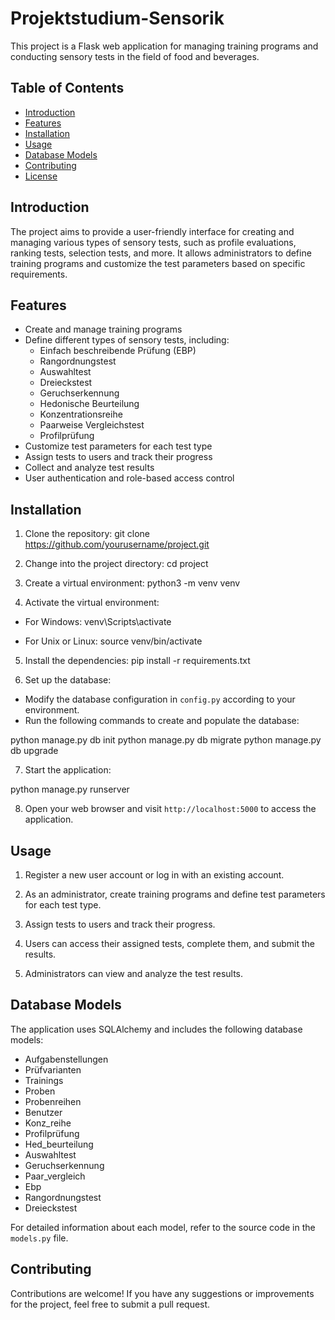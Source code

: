 # Projektstudium-Sensorik
 

This project is a Flask web application for managing training programs and conducting sensory tests in the field of food and beverages.

## Table of Contents

- [Introduction](#introduction)
- [Features](#features)
- [Installation](#installation)
- [Usage](#usage)
- [Database Models](#database-models)
- [Contributing](#contributing)
- [License](#license)

## Introduction

The project aims to provide a user-friendly interface for creating and managing various types of sensory tests, such as profile evaluations, ranking tests, selection tests, and more. It allows administrators to define training programs and customize the test parameters based on specific requirements.

## Features

- Create and manage training programs
- Define different types of sensory tests, including:
  - Einfach beschreibende Prüfung (EBP)
  - Rangordnungstest
  - Auswahltest
  - Dreieckstest
  - Geruchserkennung
  - Hedonische Beurteilung
  - Konzentrationsreihe
  - Paarweise Vergleichstest
  - Profilprüfung
- Customize test parameters for each test type
- Assign tests to users and track their progress
- Collect and analyze test results
- User authentication and role-based access control

## Installation

1. Clone the repository:
git clone https://github.com/yourusername/project.git

2. Change into the project directory:
cd project

3. Create a virtual environment:
python3 -m venv venv

4. Activate the virtual environment:
- For Windows:
venv\Scripts\activate

- For Unix or Linux:
source venv/bin/activate

5. Install the dependencies:
pip install -r requirements.txt

6. Set up the database:
- Modify the database configuration in `config.py` according to your environment.
- Run the following commands to create and populate the database:

python manage.py db init
python manage.py db migrate
python manage.py db upgrade

7. Start the application:

python manage.py runserver

8. Open your web browser and visit `http://localhost:5000` to access the application.

## Usage
1. Register a new user account or log in with an existing account.

2. As an administrator, create training programs and define test parameters for each test type.

3. Assign tests to users and track their progress.

4. Users can access their assigned tests, complete them, and submit the results.

5. Administrators can view and analyze the test results.

## Database Models

The application uses SQLAlchemy and includes the following database models:

- Aufgabenstellungen
- Prüfvarianten
- Trainings
- Proben
- Probenreihen
- Benutzer
- Konz_reihe
- Profilprüfung
- Hed_beurteilung
- Auswahltest
- Geruchserkennung
- Paar_vergleich
- Ebp
- Rangordnungstest
- Dreieckstest

For detailed information about each model, refer to the source code in the `models.py` file.

## Contributing

Contributions are welcome! If you have any suggestions or improvements for the project, feel free to submit a pull request.

